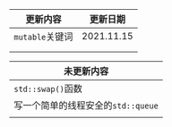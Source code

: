 | 更新内容        | 更新日期   |
| --------------- | ---------- |
| `mutable`关键词 | 2021.11.15 |
|                 |            |
|                 |            |



| 未更新内容                         |
| ---------------------------------- |
| `std::swap()`函数                  |
| 写一个简单的线程安全的`std::queue` |
|                                    |

